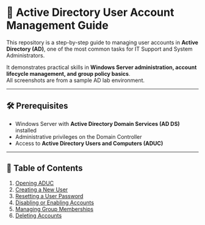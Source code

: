 # 👥 Active Directory User Account Management Guide

This repository is a step-by-step guide to managing user accounts in **Active Directory (AD)**, one of the most common tasks for IT Support and System Administrators.  

It demonstrates practical skills in **Windows Server administration, account lifecycle management, and group policy basics**.  
All screenshots are from a sample AD lab environment.  

---

## 🛠️ Prerequisites
- Windows Server with **Active Directory Domain Services (AD DS)** installed
- Administrative privileges on the Domain Controller
- Access to **Active Directory Users and Computers (ADUC)**

---

## 📖 Table of Contents
1. [Opening ADUC](#opening-aduc)  
2. [Creating a New User](#creating-a-new-user)  
3. [Resetting a User Password](#resetting-a-user-password)  
4. [Disabling or Enabling Accounts](#disabling-or-enabling-accounts)  
5. [Managing Group Memberships](#managing-group-memberships)  
6. [Deleting Accounts](#deleting-accounts)  
